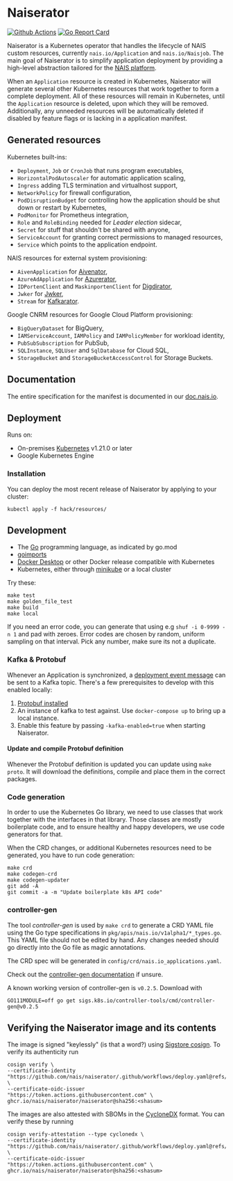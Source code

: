 # Naiserator

[![Github Actions](https://github.com/nais/naiserator/workflows/Build%20and%20deploy/badge.svg)](https://github.com/nais/naiserator/actions?query=workflow%3A%22Build+and+deploy%22)
[![Go Report Card](https://goreportcard.com/badge/github.com/nais/naiserator)](https://goreportcard.com/report/github.com/nais/naiserator)

Naiserator is a Kubernetes operator that handles the lifecycle of NAIS custom resources, currently `nais.io/Application` and `nais.io/Naisjob`.
The main goal of Naiserator is to simplify application deployment by providing a high-level abstraction tailored for the [NAIS platform](https://nais.io).

When an `Application` resource is created in Kubernetes,
Naiserator will generate several other Kubernetes resources that work together to form a complete deployment.
All of these resources will remain in Kubernetes, until the `Application` resource is deleted, upon which they will be removed.
Additionally, any unneeded resources will be automatically deleted if disabled by feature flags or is lacking in a application manifest.

<!-- For a quick list of generated resources, run:
% rg '^\s*kind' pkg/resourcecreator/testdata | awk '{print $3}' | sort -u
-->

## Generated resources

Kubernetes built-ins:
  * `Deployment`, `Job` or `CronJob` that runs program executables,
  * `HorizontalPodAutoscaler` for automatic application scaling,
  * `Ingress` adding TLS termination and virtualhost support,
  * `NetworkPolicy` for firewall configuration,
  * `PodDisruptionBudget` for controlling how the application should be shut down or restart by Kubernetes,
  * `PodMonitor` for Prometheus integration,
  * `Role` and `RoleBinding` needed for _Leader election_ sidecar,
  * `Secret` for stuff that shouldn't be shared with anyone,
  * `ServiceAccount` for granting correct permissions to managed resources,
  * `Service` which points to the application endpoint.

NAIS resources for external system provisioning:
  * `AivenApplication` for [Aivenator](https://github.com/nais/aivenator),
  * `AzureAdApplication` for [Azurerator](https://github.com/nais/azurerator),
  * `IDPortenClient` and `MaskinportenClient` for [Digdirator](https://github.com/nais/digdirator),
  * `Jwker` for [Jwker](https://github.com/nais/jwker),
  * `Stream` for [Kafkarator](https://github.com/nais/kafkarator).

Google CNRM resources for Google Cloud Platform provisioning:
  * `BigQueryDataset` for BigQuery,
  * `IAMServiceAccount`, `IAMPolicy` and `IAMPolicyMember` for workload identity,
  * `PubSubSubscription` for PubSub,
  * `SQLInstance`, `SQLUser` and `SqlDatabase` for Cloud SQL,
  * `StorageBucket` and `StorageBucketAccessControl` for Storage Buckets.

## Documentation

The entire specification for the manifest is documented in our [doc.nais.io](https://doc.nais.io/nais-application/application/).

## Deployment

Runs on:

* On-premises [Kubernetes](https://kubernetes.io/) v1.21.0 or later
* Google Kubernetes Engine

### Installation

You can deploy the most recent release of Naiserator by applying to your cluster:
```
kubectl apply -f hack/resources/
```

## Development

* The [Go](https://golang.org/dl/) programming language, as indicated by go.mod
* [goimports](https://godoc.org/golang.org/x/tools/cmd/goimports)
* [Docker Desktop](https://www.docker.com/products/docker-desktop) or other Docker release compatible with Kubernetes
* Kubernetes, either through [minikube](https://github.com/kubernetes/minikube) or a local cluster

Try these:

```
make test
make golden_file_test
make build
make local
```

If you need an error code, you can generate that using e.g `shuf -i 0-9999 -n 1` and pad with zeroes.
Error codes are chosen by random, uniform sampling on that interval. Pick any number, make sure its not a duplicate.

### Kafka & Protobuf

Whenever an Application is synchronized, a [deployment event message](https://github.com/navikt/protos/blob/master/deployment/deployment.proto)
can be sent to a Kafka topic. There's a few prerequisites to develop with this enabled locally:

1. [Protobuf installed](https://github.com/golang/protobuf)
2. An instance of kafka to test against. Use `docker-compose up` to bring up a local instance.
3. Enable this feature by passing `-kafka-enabled=true` when starting Naiserator.

#### Update and compile Protobuf definition

Whenever the Protobuf definition is updated you can update using `make proto`. It will download the definitions, compile
and place them in the correct packages.

### Code generation

In order to use the Kubernetes Go library, we need to use classes that work together with the interfaces in that library.
Those classes are mostly boilerplate code, and to ensure healthy and happy developers, we use code generators for that.

When the CRD changes, or additional Kubernetes resources need to be generated, you have to run code generation:

```
make crd
make codegen-crd
make codegen-updater
git add -A
git commit -a -m "Update boilerplate k8s API code"
```

### controller-gen

The tool _controller-gen_ is used by `make crd` to generate a CRD YAML file using the Go type specifications in
`pkg/apis/nais.io/v1alpha1/*_types.go`. This YAML file should not be edited by hand. Any changes needed should
go directly into the Go file as magic annotations.

The CRD spec will be generated in `config/crd/nais.io_applications.yaml`.

Check out the [controller-gen documentation](https://book.kubebuilder.io/reference/generating-crd.html) if unsure.

A known working version of controller-gen is `v0.2.5`. Download with

```
GO111MODULE=off go get sigs.k8s.io/controller-tools/cmd/controller-gen@v0.2.5
```

## Verifying the Naiserator image and its contents

The image is signed "keylessly" (is that a word?) using [Sigstore cosign](https://github.com/sigstore/cosign).
To verify its authenticity run
```
cosign verify \
--certificate-identity "https://github.com/nais/naiserator/.github/workflows/deploy.yaml@refs/heads/master" \
--certificate-oidc-issuer "https://token.actions.githubusercontent.com" \
ghcr.io/nais/naiserator/naiserator@sha256:<shasum>
```

The images are also attested with SBOMs in the [CycloneDX](https://cyclonedx.org/) format.
You can verify these by running
```
cosign verify-attestation --type cyclonedx \
--certificate-identity "https://github.com/nais/naiserator/.github/workflows/deploy.yaml@refs/heads/master" \
--certificate-oidc-issuer "https://token.actions.githubusercontent.com" \
ghcr.io/nais/naiserator/naiserator@sha256:<shasum>
```
